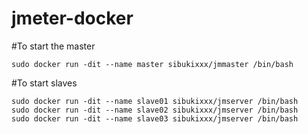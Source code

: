 # jmeter-docker

#To start the master

```
sudo docker run -dit --name master sibukixxx/jmmaster /bin/bash
```

#To start slaves

```
sudo docker run -dit --name slave01 sibukixxx/jmserver /bin/bash
sudo docker run -dit --name slave02 sibukixxx/jmserver /bin/bash
sudo docker run -dit --name slave03 sibukixxx/jmserver /bin/bash
```
